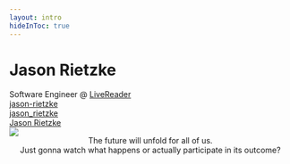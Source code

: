 ```yaml
---
layout: intro
hideInToc: true
---
```


# Jason Rietzke

<div class="leading-8 opacity-80">
Software Engineer @ <a href="https://livereader.com" target="_blank">LiveReader</a><br>
</div>

<div class="my-10 grid grid-cols-[40px,1fr] gap-y-4">
	<div><mdi-github class="opacity-50"/><a href="https://github.com/jason-rietzke" target="_blank" class="ml-3">jason-rietzke</a></div>
	<div><mdi-mastodon class="opacity-50"/><a href="https://c.im/@jason_rietzke" target="_blank" class="ml-3">jason_rietzke</a></div>
	<div><mdi-linkedin class="opacity-50"/><a href="https://www.linkedin.com/in/jason-rietzke" target="_blank" class="ml-3">Jason Rietzke</a></div>
</div>

<img src="https://avatars.githubusercontent.com/u/28512517" class="rounded-full w-40 abs-tr mt-16 mr-12"/>
<div class="w-45 abs-tr mt-64 mr-10 opacity-80" style="text-align: center; line-height: 1.2em">
The future will unfold for all of us.<br/>
Just gonna watch what happens or actually participate in its outcome?
</div>
